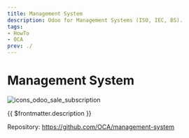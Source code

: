 ```yaml
---
title: Management System
description: Odoo for Management Systems (ISO, IEC, BS).
tags:
- HowTo
- OCA
prev: ./
---
```

# Management System
![icons_odoo_sale_subscription](attachments/icons_odoo_sale_subscription.svg)

{{ $frontmatter.description }}

Repository: <https://github.com/OCA/management-system>
